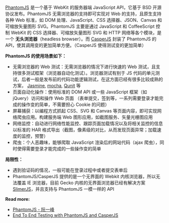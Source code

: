 [PhantomJS](http://phantomjs.org/) 是一个基于 WebKit 的服务器端 JavaScript API，它基于 BSD 开源协议发布。PhantomJS 无需浏览器的支持即可实现对 Web 的支持，且原生支持各种 Web 标准，如 DOM 处理、JavaScript、CSS 选择器、JSON、Canvas 和可缩放矢量图形 SVG。PhantomJS 主要是通过 JavaScript 和 CoffeeScript 控制 WebKit 的 CSS 选择器、可缩放矢量图形 SVG 和 HTTP 网络等各个模块，是一个 **无头浏览器**（headless browser）。而 [CasperJS](http://casperjs.org/) 封装了 PhantomJS 的 API，使其调用变的更加简单方便。（CasperJS 使得测试变的更加简单）


**PhantomJS 的使用场景如下：**

- 无需浏览器的 Web 测试：无需浏览器的情况下进行快速的 Web 测试，且支持很多测试框架（浏览器自动化测试）。浏览器测试有别于 JS 代码的单元测试，后者一般是发布前的代码功能逻辑测试，在这方面已经有很多比较成熟的方案， [Jasmine](http://jasmine.github.io/2.3/introduction.html),  [mocha](https://github.com/mochajs/mocha),  [Qunit](http://qunitjs.com/) 等
- 页面自动化操作：使用标准的 DOM API 或一些 JavaScript 框架（如 jQuery）访问和操作 Web 页面 （表单提交，签到等，一系列需要登录才能完成的操作变的简单，不需要担心 Cookie 的问题）
- 屏幕捕获：以编程方式抓起 CSS、SVG 和 Canvas 等页面内容，即可实现网络爬虫应用。构建服务端 Web 图形应用，如截图服务、矢量光栅图应用 
- 网络监控：自动进行网络性能监控、跟踪页面加载情况以及将相关监控的信息以标准的 HAR 格式导出（截图，像素级的对比，从而发现页面异常；加载速度的监控，预警）
- 爬虫：个人恶趣味，能够爬取 JavaScript 渲染后的网站代码（ajax 爬虫），同时使得需要登录才能完成的一些操作变的简单


**局限性：**

- 遇到验证码的情况，一般可能在登录过程中或者提交表单后
- PhantomJS/CasperJS 提供的是一个无界面的 Webkit 内核浏览器，所以无法覆盖 IE 浏览器，目前 Gecko 内核的无界面浏览器已经有解决方案 [SlimerJS](http://slimerjs.org/)，并且支持与 PhantomJS 一模一样的 API


**Read more:**

- [PhantomJS - 阮一峰](http://javascript.ruanyifeng.com/tool/phantomjs.html)
- [End To End Testing with PhantomJS and CasperJS](http://thejsguy.com/2015/02/28/end-to-end-testing-with-phantomsjs-and-casperjs.html)